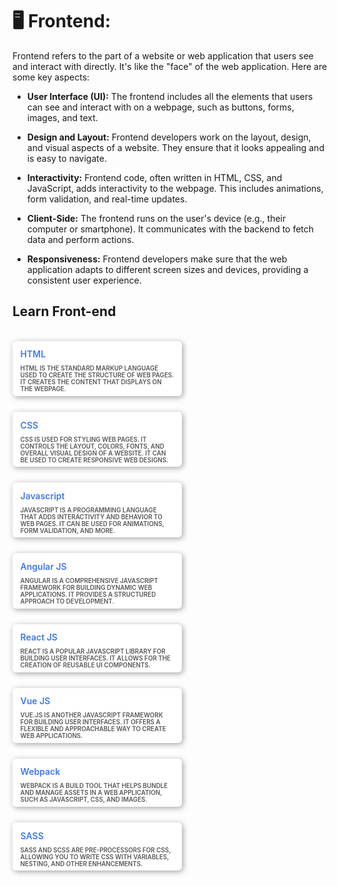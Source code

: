 <style>
    .card {
        width: 260px;
        background: white;
        padding: .4em;
        border-radius: 6px;
        box-shadow: 2px 2px 10px rgba(0, 0, 0, 0.356);
        cursor: pointer;
        transition: .3s;
    }

    .card:hover {
        transform: translateY(-10px);
        box-shadow: 2px 12px 20px rgba(0, 0, 0, 0.226);

    }

    img {
        border-radius: 6px;
    }

    .card-image {
        overflow: hidden;
        width: 100%;
        height: 100%;
        border-radius: 6px 6px 0 0;
    }

    .description {
        text-transform: uppercase;
        font-size: 0.7em;
        font-weight: 600;
        padding: 2px 7px 0;
        color: rgb(88, 87, 87);
    }

    .heading {
        font-weight: 600;
        color: rgb(63, 121, 230);
        padding: 7px;
    }

    .heading:hover {
        cursor: pointer;
    }
    .text-description{
        width: 500px;
        font-size: 5px;
    }
    .course-container {
        position:relative;
        max-width:900px;
        display: flex;
        flex-wrap: wrap;
        justify-content: left;
        align-items: center;
        gap: 25px;
    }
    .course-container .course {
        max-width: 100%;
        height: auto;
        align-self: flex-start; 
    }

</style>
# 🖥️ Frontend:

Frontend refers to the part of a website or web application that users see and interact with directly. It's like the "face" of the web application. Here are some key aspects:

- **User Interface (UI):** The frontend includes all the elements that users can see and interact with on a webpage, such as buttons, forms, images, and text. 

- **Design and Layout:** Frontend developers work on the layout, design, and visual aspects of a website. They ensure that it looks appealing and is easy to navigate.

- **Interactivity:** Frontend code, often written in HTML, CSS, and JavaScript, adds interactivity to the webpage. This includes animations, form validation, and real-time updates.

- **Client-Side:** The frontend runs on the user's device (e.g., their computer or smartphone). It communicates with the backend to fetch data and perform actions.

- **Responsiveness:** Frontend developers make sure that the web application adapts to different screen sizes and devices, providing a consistent user experience.

## Learn Front-end
<br>
<div class="course-container">
<div class="course">
    <div class="card">
        <div class="card-image">
                <a target="_blank" href="https://www.youtube.com/watch?v=UB1O30fR-EE">
                <img src="https://i.ytimg.com/vi/UB1O30fR-EE/maxresdefault.jpg"
                    alt="">
                </a>
            </div>
            <div class="heading"> HTML </div>
            <div class="description"> HTML is the standard markup language used to create the structure of web pages. It creates the content that displays on the webpage.</div>
        </div>
</div> 

<div class="course">
    <div class="card">
        <div class="card-image">
                <a target="_blank" href="https://www.youtube.com/watch?v=yfoY53QXEnI">
                <img src="https://i.ytimg.com/vi/yfoY53QXEnI/maxresdefault.jpg" alt="">
                </a>
            </div>
            <div class="heading">CSS</div>
            <div class="description">CSS is used for styling web pages. It controls the layout, colors, fonts, and overall visual design of a website. It can be used to create responsive web designs.</div>
        </div>
</div>


<div class="course">
    <div class="card">
        <div class="card-image">
                <a target="_blank" href="https://www.youtube.com/watch?v=hdI2bqOjy3c">
                <img src="https://i.ytimg.com/vi/hdI2bqOjy3c/maxresdefault.jpg" alt="">
                </a>
            </div>
            <div class="heading">Javascript</div>
            <div class="description">JavaScript is a programming language that adds interactivity and behavior to web pages. It can be used for animations, form validation, and more.</div>
        </div>
</div>


<div class="course">
    <div class="card">
        <div class="card-image">
                <a target="_blank" href="https://www.youtube.com/watch?v=_TLhUCjY9iA">
                <img src="https://i.ytimg.com/vi/_TLhUCjY9iA/maxresdefault.jpg" alt="">
                </a>
            </div>
            <div class="heading">Angular JS</div>
            <div class="description">Angular is a comprehensive JavaScript framework for building dynamic web applications. It provides a structured approach to development.</div>
        </div>
</div>


<div class="course">
    <div class="card">
        <div class="card-image">
                <a target="_blank" href="https://www.youtube.com/watch?v=sBws8MSXN7A">
                <img src="https://i.ytimg.com/vi/sBws8MSXN7A/maxresdefault.jpg" alt="">
                </a>
            </div>
            <div class="heading">React JS</div>
            <div class="description">React is a popular JavaScript library for building user interfaces. It allows for the creation of reusable UI components.</div>
        </div>
</div>


<div class="course">
    <div class="card">
        <div class="card-image">
                <a target="_blank" href="https://www.youtube.com/watch?v=4deVCNJq3qc">
                <img src="https://i.ytimg.com/vi/4deVCNJq3qc/maxresdefault.jpg" alt="">
                </a>
            </div>
            <div class="heading">Vue JS</div>
            <div class="description">Vue.js is another JavaScript framework for building user interfaces. It offers a flexible and approachable way to create web applications.</div>
        </div>
</div>

<div class="course">
    <div class="card">
        <div class="card-image">
                <a target="_blank" href="https://www.youtube.com/watch?v=MpGLUVbqoYQ">
                <img src="https://i.ytimg.com/vi/MpGLUVbqoYQ/maxresdefault.jpg" alt="">
                </a>
            </div>
            <div class="heading">Webpack</div>
            <div class="description">Webpack is a build tool that helps bundle and manage assets in a web application, such as JavaScript, CSS, and images.</div>
        </div>
</div>

<div class="course">
    <div class="card">
        <div class="card-image">
                <a target="_blank" href="https://www.youtube.com/watch?v=roywYSEPSvc">
                <img src="https://i.ytimg.com/vi/roywYSEPSvc/maxresdefault.jpg" alt="">
                </a>
            </div>
            <div class="heading">SASS</div>
            <div class="description">Sass and SCSS are pre-processors for CSS, allowing you to write CSS with variables, nesting, and other enhancements.</div>
        </div>
</div>
<!-- 
<div class="course">
    <div class="card">
        <div class="card-image">
                <a target="_blank" href="">
                <img src="" alt="">
                </a>
            </div>
            <div class="heading"></div>
            <div class="description"></div>
        </div>
</div> -->

</div>